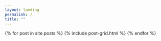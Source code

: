 ```yaml
---
layout: landing
permalink: /
title: ""
---
```



<div class="tiles">
{% for post in site.posts %}
	{% include post-grid.html %}
{% endfor %}
</div><!-- /.tiles -->
